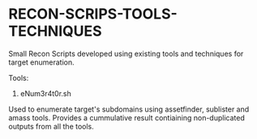 # RECON-SCRIPS-TOOLS-TECHNIQUES
Small Recon Scripts developed using existing tools and techniques for target enumeration.

Tools:

1. eNum3r4t0r.sh 

Used to enumerate target's subdomains using assetfinder, sublister and amass tools. Provides a cummulative result contiaining non-duplicated outputs from all the tools.
